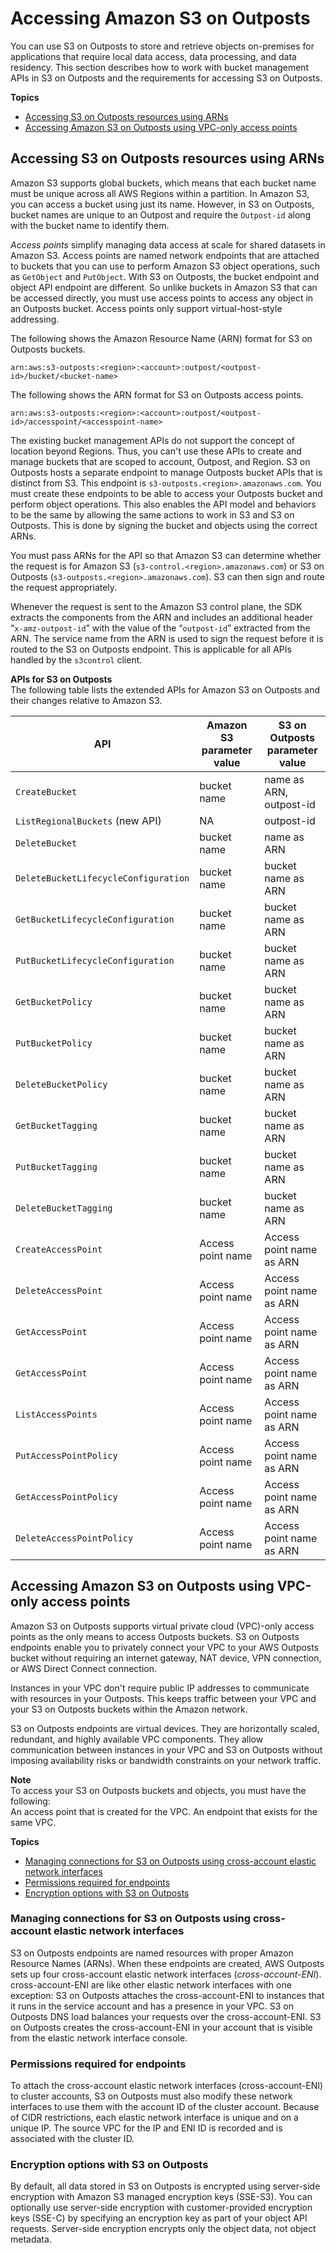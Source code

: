 # Accessing Amazon S3 on Outposts<a name="WorkingWithS3Outposts"></a>

You can use S3 on Outposts to store and retrieve objects on\-premises for applications that require local data access, data processing, and data residency\. This section describes how to work with bucket management APIs in S3 on Outposts and the requirements for accessing S3 on Outposts\.

**Topics**
+ [Accessing S3 on Outposts resources using ARNs](#S3OutpostsARNs)
+ [Accessing Amazon S3 on Outposts using VPC\-only access points](#AccessingS3Outposts)

## Accessing S3 on Outposts resources using ARNs<a name="S3OutpostsARNs"></a>

Amazon S3 supports global buckets, which means that each bucket name must be unique across all AWS Regions within a partition\. In Amazon S3, you can access a bucket using just its name\. However, in S3 on Outposts, bucket names are unique to an Outpost and require the `Outpost-id` along with the bucket name to identify them\.

*Access points* simplify managing data access at scale for shared datasets in Amazon S3\. Access points are named network endpoints that are attached to buckets that you can use to perform Amazon S3 object operations, such as `GetObject` and `PutObject`\. With S3 on Outposts, the bucket endpoint and object API endpoint are different\. So unlike buckets in Amazon S3 that can be accessed directly, you must use access points to access any object in an Outposts bucket\. Access points only support virtual\-host\-style addressing\. 

The following shows the Amazon Resource Name \(ARN\) format for S3 on Outposts buckets\.

```
arn:aws:s3-outposts:<region>:<account>:outpost/<outpost-id>/bucket/<bucket-name>
```

The following shows the ARN format for S3 on Outposts access points\. 

```
arn:aws:s3-outposts:<region>:<account>:outpost/<outpost-id>/accesspoint/<accesspoint-name>
```

The existing bucket management APIs do not support the concept of location beyond Regions\. Thus, you can't use these APIs to create and manage buckets that are scoped to account, Outpost, and Region\. S3 on Outposts hosts a separate endpoint to manage Outposts bucket APIs that is distinct from S3\. This endpoint is `s3-outposts.<region>.amazonaws.com`\. You must create these endpoints to be able to access your Outposts bucket and perform object operations\. This also enables the API model and behaviors to be the same by allowing the same actions to work in S3 and S3 on Outposts\. This is done by signing the bucket and objects using the correct ARNs\.

You must pass ARNs for the API so that Amazon S3 can determine whether the request is for Amazon S3 \(`s3-control.<region>.amazonaws.com`\) or S3 on Outposts \(`s3-outposts.<region>.amazonaws.com`\)\. S3 can then sign and route the request appropriately\. 

Whenever the request is sent to the Amazon S3 control plane, the SDK extracts the components from the ARN and includes an additional header “`x-amz-outpost-id`” with the value of the “`outpost-id`” extracted from the ARN\. The service name from the ARN is used to sign the request before it is routed to the S3 on Outposts endpoint\. This is applicable for all APIs handled by the `s3control` client\. 

**APIs for S3 on Outposts**  
The following table lists the extended APIs for Amazon S3 on Outposts and their changes relative to Amazon S3\.


|  API | Amazon S3 parameter value |  S3 on Outposts parameter value | 
| --- | --- | --- | 
|  `CreateBucket`  |  bucket name  |  name as ARN, outpost\-id  | 
|  `ListRegionalBuckets` \(new API\)  |  NA  |  outpost\-id  | 
|  `DeleteBucket`  |  bucket name  |  name as ARN  | 
|  `DeleteBucketLifecycleConfiguration`  |  bucket name  |  bucket name as ARN  | 
|  `GetBucketLifecycleConfiguration`  |  bucket name  |  bucket name as ARN  | 
|  `PutBucketLifecycleConfiguration`  |  bucket name  |  bucket name as ARN  | 
|  `GetBucketPolicy`  |  bucket name  |  bucket name as ARN  | 
|  `PutBucketPolicy`  |  bucket name  |  bucket name as ARN  | 
|  `DeleteBucketPolicy`  |  bucket name  |  bucket name as ARN  | 
|  `GetBucketTagging`  |  bucket name  |  bucket name as ARN  | 
|  `PutBucketTagging`  |  bucket name  |  bucket name as ARN  | 
|  `DeleteBucketTagging`  |  bucket name  |  bucket name as ARN  | 
|  `CreateAccessPoint`  |  Access point name  |  Access point name as ARN  | 
|  `DeleteAccessPoint`  |  Access point name  |  Access point name as ARN  | 
|  `GetAccessPoint`  |  Access point name  |  Access point name as ARN  | 
|  `GetAccessPoint`  |  Access point name  |  Access point name as ARN  | 
|  `ListAccessPoints`  |  Access point name  |  Access point name as ARN  | 
|  `PutAccessPointPolicy`  |  Access point name  |  Access point name as ARN  | 
|  `GetAccessPointPolicy`  |  Access point name  |  Access point name as ARN  | 
|  `DeleteAccessPointPolicy`  |  Access point name  |  Access point name as ARN  | 

## Accessing Amazon S3 on Outposts using VPC\-only access points<a name="AccessingS3Outposts"></a>

Amazon S3 on Outposts supports virtual private cloud \(VPC\)\-only access points as the only means to access Outposts buckets\. S3 on Outposts endpoints enable you to privately connect your VPC to your AWS Outposts bucket without requiring an internet gateway, NAT device, VPN connection, or AWS Direct Connect connection\. 

Instances in your VPC don't require public IP addresses to communicate with resources in your Outposts\. This keeps traffic between your VPC and your S3 on Outposts buckets within the Amazon network\. 

S3 on Outposts endpoints are virtual devices\. They are horizontally scaled, redundant, and highly available VPC components\. They allow communication between instances in your VPC and S3 on Outposts without imposing availability risks or bandwidth constraints on your network traffic\.

**Note**  
To access your S3 on Outposts buckets and objects, you must have the following:  
An access point that is created for the VPC\.
An endpoint that exists for the same VPC\.

**Topics**
+ [Managing connections for S3 on Outposts using cross\-account elastic network interfaces](#S3OutpostsXENI)
+ [Permissions required for endpoints](#S3OutpostsClusters)
+ [Encryption options with S3 on Outposts](#S3OutpostsEncryption)

### Managing connections for S3 on Outposts using cross\-account elastic network interfaces<a name="S3OutpostsXENI"></a>

S3 on Outposts endpoints are named resources with proper Amazon Resource Names \(ARNs\)\. When these endpoints are created, AWS Outposts sets up four cross\-account elastic network interfaces \(*cross\-account\-ENI*\)\. cross\-account\-ENI are like other elastic network interfaces with one exception: S3 on Outposts attaches the cross\-account\-ENI to instances that it runs in the service account and has a presence in your VPC\. S3 on Outposts DNS load balances your requests over the cross\-account\-ENI\. S3 on Outposts creates the cross\-account\-ENI in your account that is visible from the elastic network interface console\.

### Permissions required for endpoints<a name="S3OutpostsClusters"></a>

To attach the cross\-account elastic network interfaces \(cross\-account\-ENI\) to cluster accounts, S3 on Outposts must also modify these network interfaces to use them with the account ID of the cluster account\. Because of CIDR restrictions, each elastic network interface is unique and on a unique IP\. The source VPC for the IP and ENI ID is recorded and is associated with the cluster ID\. 

### Encryption options with S3 on Outposts<a name="S3OutpostsEncryption"></a>

 By default, all data stored in S3 on Outposts is encrypted using server\-side encryption with Amazon S3 managed encryption keys \(SSE\-S3\)\. You can optionally use server\-side encryption with customer\-provided encryption keys \(SSE\-C\) by specifying an encryption key as part of your object API requests\. Server\-side encryption encrypts only the object data, not object metadata\. 